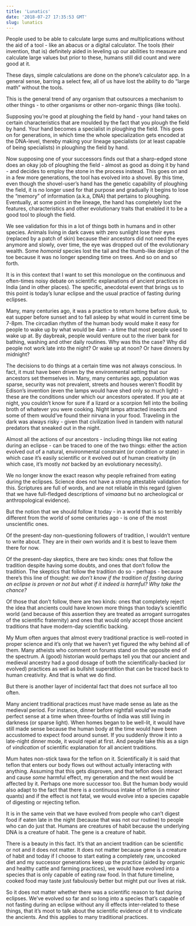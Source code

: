 ```yaml
---
title: 'Lunatics'
date: '2018-07-27 17:35:53 GMT'
slug: lunatics
---
```

People used to be able to calculate large sums and multiplications without the aid of a tool - like an abacus or a digital calculator. The tools (their invention, that is) definitely aided in leveling up our abilities to measure and calculate large values but prior to these, humans still did count and were good at it.

These days, simple calculations are done on the phone’s calculator app. In a general sense, barring a select few, all of us have lost the ability to do “large math” without the tools.

This is the general trend of any organism that outsources a mechanism to other things - to other organisms or other non-organic things (like tools).

Supposing you’re good at ploughing the field by hand - your hand takes on certain characteristics that are moulded by the fact that you plough the field by hand. Your hand becomes a specialist in ploughing the field. This goes on for generations, in which time the whole specialization gets encoded at the DNA-level, thereby making your lineage specialists (or at least capable of being specialists) in ploughing the field by hand.

Now supposing one of your successors finds out that a sharp-edged stone does an okay job of ploughing the field - almost as good as doing it by hand - and decides to employ the stone in the process instead. This goes on and in a few more generations, the tool has evolved into a shovel. By this time, even though the shovel-user’s hand has the genetic capability of ploughing the field, it is no longer used for that purpose and gradually it begins to lose the “memory” of information (a.k.a, DNA) that pertains to ploughing. Eventually, at some point in the lineage, the hand has completely lost the features, characteristics and other evolutionary traits that enabled it to be a good tool to plough the field.

We see validation for this in a lot of things both in humans and in other species. Animals living in dark caves with zero sunlight lose their eyes (replaced by a patch of skin) because their ancestors did not need the eyes anymore and slowly, over time, the eye was dropped out of the evolutionary wealth. Some _homonid_ species lost the tail and the thumb-like design of the toe because it was no longer spending time on trees. And so on and so forth.

It is in this context that I want to set this monologue on the continuous and often-times noisy debate on scientific explanations of ancient practices in India (and in other places). The specific, anecdotal event that brings us to this point is today’s lunar eclipse and the usual practice of fasting during eclipses.

Many, many centuries ago, it was a practice to return home before dusk, to eat supper before sunset and to fall asleep by what would in current time be 7-8pm. The circadian rhythm of the human body would make it easy for people to wake up by what would be 4am - a time that most people used to wake up at. By daybreak, people would venture out to the river bank for bathing, washing and other daily routines. Why was this the case? Why did people not work late into the night? Or wake up at noon? Or have dinners by midnight?

The decisions to do things at a certain time was not always conscious. In fact, it must have been driven by the environmental setting that our ancestors set themselves in. Many, many centuries ago, population was sparse, security was not prevalent, streets and houses weren’t floodlit by Edison’s invention (even the lamps would have shed only so much light) - these are the conditions under which our ancestors operated. If you ate at night, you couldn’t know for sure if a lizard or a scorpion fell into the boiling broth of whatever you were cooking. Night lamps attracted insects and some of them would’ve found their nirvana in your food. Traveling in the dark was always risky - given that civilization lived in tandem with natural predators that sneaked out in the night.

Almost all the actions of our ancestors - including things like not eating during an eclipse - can be traced to one of the two things: either the action evolved out of a natural, environmental constraint (or condition or state) in which case it’s easily scientific or it evolved out of human creativity (in which case, it’s mostly _not_ backed by an evolutionary necessity).

We no longer know the exact reason why people refrained from eating during the eclipses. Science does not have a strong attestable validation for this. Scriptures are full of words, and are not reliable in this regard (given that we have full-fledged descriptions of _vimaana_ but no archeological or anthropological evidence).

But the notion that we should follow it today - in a world that is so terribly different from the world of some centuries ago - is one of the most unscientific ones.

Of the present-day non-questioning followers of tradition, I wouldn’t venture to write about. They are in their own worlds and it is best to leave them there for now.

Of the present-day skeptics, there are two kinds: ones that follow the tradition despite having some doubts, and ones that don’t follow the tradition. The skeptics that follow the tradition do so - perhaps - because there’s this line of thought: _we don’t know if the tradition of fasting during an eclipse is proven or not but what if it indeed is harmful? Why take the chance?_

Of those that don’t follow, there are two kinds: ones that completely reject the idea that ancients could have known more things than today’s scientific world (and because of this assertion they are treated as arrogant surrogates of the scientific fraternity) and ones that would only accept those ancient traditions that have modern-day scientific backing.

My Mum often argues that almost every traditional practice is well-rooted in proper science and it’s only that we haven’t yet figured the why behind all of them. Many atheists who comment on forums stand on the opposite end of the spectrum. A (good) historian would perhaps tell you that our ancient and medieval ancestry had a good dosage of both the scientifically-backed (or evolved) practices as well as bullshit superstition that can be traced back to human creativity. And that is what we do find.

But there is another layer of incidental fact that does not surface all too often.

Many ancient traditional practices must have made sense as late as the medieval period. For instance, dinner before nightfall would’ve made perfect sense at a time when three-fourths of India was still living in darkness (or sparse light). When homes began to be well-lit, it would have still made sense because the human body at the time would have been accustomed to expect food around sunset. If you suddenly throw it into a late-night dinner mode, it would repel at first. And people take this as a sign of _vindication_ of scientific explanation for all ancient traditions.

Mum hates non-stick tawa for the teflon on it. Scientifically it is said that teflon that enters our body flows out without actually interacting with anything. Assuming that this gets disproven, and that teflon does interact and cause _some_ harmful effect, my generation and the next would be affected by it. Perhaps one more successor too. But the human body would also adapt to the fact that there is a continuous intake of teflon (in minor quants) and if the effect is not fatal, we would evolve into a species capable of digesting or rejecting teflon.

It is in the same vein that we have evolved from people who can’t digest food if eaten late in the night (because that was not our routine) to people who can do just that. Humans are creatures of habit because the underlying DNA is a creature of habit. The gene is a creature of habit.

There is a beauty in this fact. It’s that an ancient tradition can be scientific or not and it does not matter. It does not matter because gene is a creature of habit and today if I choose to start eating a completely raw, uncooked diet and my successor generations keep up the practice (aided by organic and healthy cattle and farming practices), we would have evolved into a species that is only capable of eating raw food. In that future timeline, cooked food may taste just fabulously better but might put our lives at risk.

So it does not matter whether there was a scientific reason to fast during eclipses. We’ve evolved so far and so long into a species that’s capable of not fasting during an eclipse without any ill effects inter-related to these things, that it’s moot to talk about the scientific evidence of it to vindicate the ancients. And this applies to many traditional practices.